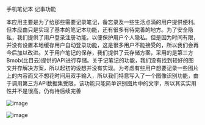 手机笔记本  记事功能

本应用主要是为了给那些需要记录笔记，备忘录及一些生活点滴的用户提供便利。但本应由只是实现了基本的笔记本功能，还有很多有待完善的地方。为了安全隐私，我们提供了用户登录注册功能，以便保护用户个人隐私。但是因为时间有限，并没有设置本地缓存用户自动登录功能，这是很多用户不能接受的，所以我们会再今后加以改进。关于用户笔记的保存，我们提供了云存储方案，采用的是第三方Bmob(比目云)提供的API进行存储。关于记笔记的功能，我们没有找到较好的图文并存解决方案，所以起初的设想并没有实现。为考虑有些用户想要记录一些图片上的内容而又不想花时间用双手输入，所以我们特意写入了一个图像识别功能，由于调用第三方API数据集受限，该功能只能简单识别图片中的文字，所以其实实用性并不是很高，仍有待后续完善

![image](https://github.com/cxf2430665418/Face-detection/blob/master/images/4.png)

![image](https://github.com/cxf2430665418/Face-detection/blob/master/images/5.png)

